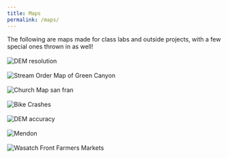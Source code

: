 ```yaml
---
title: Maps
permalink: /maps/
---
```

The following are maps made for class labs and outside projects, with a few special ones thrown in as well!
<br><br>
![DEM resolution](https://afielder02.github.io/GISPortfolio/assets/maps/DEMs.jpg)
<br><br>
![Stream Order Map of Green Canyon](https://afielder02.github.io/GISPortfolio/assets/maps/Lab6HD.jpg)
<br><br>
![Church Map san fran](https://afielder02.github.io/GISPortfolio/assets/maps/Layout.jpg)
<br><br>
![Bike Crashes](https://afielder02.github.io/GISPortfolio/assets/maps/Layout3.png)
<br><br>
![DEM accuracy](https://afielder02.github.io/GISPortfolio/assets/maps/Layout3HD.jpg)
<br><br>
![Mendon](https://afielder02.github.io/GISPortfolio/assets/maps/Layout_2017.png)
<br><br>
![Wasatch Front Farmers Markets](https://afielder02.github.io/GISPortfolio/assets/maps/WasatchFrontUtah.jpg)

